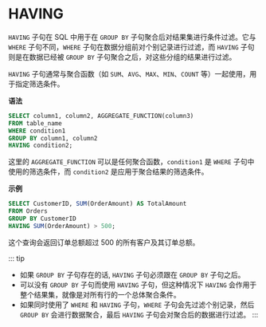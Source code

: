 # HAVING

`HAVING` 子句在 SQL 中用于在 `GROUP BY` 子句聚合后对结果集进行条件过滤。它与 `WHERE` 子句不同，`WHERE` 子句在数据分组前对个别记录进行过滤，而 `HAVING` 子句则是在数据已经被 `GROUP BY` 子句聚合之后，对这些分组的结果进行过滤。

`HAVING` 子句通常与聚合函数（如 `SUM`、`AVG`、`MAX`、`MIN`、`COUNT` 等）一起使用，用于指定筛选条件。


**语法**
```sql
SELECT column1, column2, AGGREGATE_FUNCTION(column3)
FROM table_name
WHERE condition1
GROUP BY column1, column2
HAVING condition2;
```

这里的 `AGGREGATE_FUNCTION` 可以是任何聚合函数，`condition1` 是 `WHERE` 子句中使用的筛选条件，而 `condition2` 是应用于聚合结果的筛选条件。

**示例**
```sql
SELECT CustomerID, SUM(OrderAmount) AS TotalAmount
FROM Orders
GROUP BY CustomerID
HAVING SUM(OrderAmount) > 500;
```

这个查询会返回订单总额超过 500 的所有客户及其订单总额。

::: tip
- 如果 `GROUP BY` 子句存在的话, `HAVING` 子句必须跟在 `GROUP BY` 子句之后。
- 可以没有 `GROUP BY` 子句而使用 `HAVING` 子句，但这种情况下 `HAVING` 会作用于整个结果集，就像是对所有行的一个总体聚合条件。
- 如果同时使用了 `WHERE` 和 `HAVING` 子句，`WHERE` 子句会先过滤个别记录，然后 `GROUP BY` 会进行数据聚合，最后 `HAVING` 子句会对聚合后的数据进行过滤。
:::
